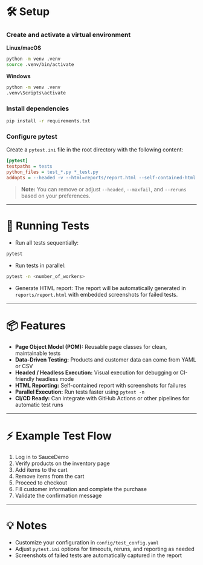 # 🛠️ Setup

### Create and activate a virtual environment

**Linux/macOS**

```bash
python -m venv .venv
source .venv/bin/activate
```

**Windows**

```bash
python -m venv .venv
.venv\Scripts\activate
```

### Install dependencies

```bash
pip install -r requirements.txt
```

### Configure pytest

Create a `pytest.ini` file in the root directory with the following content:

```ini
[pytest]
testpaths = tests
python_files = test_*.py *_test.py
addopts = --headed -v --html=reports/report.html --self-contained-html --maxfail=2 --reruns 2
```

> **Note:** You can remove or adjust `--headed`, `--maxfail`, and `--reruns` based on your preferences.

---

# 🚀 Running Tests

* Run all tests sequentially:

```bash
pytest
```

* Run tests in parallel:

```bash
pytest -n <number_of_workers>
```

* Generate HTML report:
  The report will be automatically generated in `reports/report.html` with embedded screenshots for failed tests.

---


# 📦 Features

* **Page Object Model (POM):** Reusable page classes for clean, maintainable tests
* **Data-Driven Testing:** Products and customer data can come from YAML or CSV
* **Headed / Headless Execution:** Visual execution for debugging or CI-friendly headless mode
* **HTML Reporting:** Self-contained report with screenshots for failures
* **Parallel Execution:** Run tests faster using `pytest -n`
* **CI/CD Ready:** Can integrate with GitHub Actions or other pipelines for automatic test runs

---

# ⚡ Example Test Flow

1. Log in to SauceDemo
2. Verify products on the inventory page
3. Add items to the cart
4. Remove items from the cart
5. Proceed to checkout
6. Fill customer information and complete the purchase
7. Validate the confirmation message

---

# 💡 Notes

* Customize your configuration in `config/test_config.yaml`
* Adjust `pytest.ini` options for timeouts, reruns, and reporting as needed
* Screenshots of failed tests are automatically captured in the report
